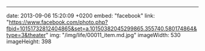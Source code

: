 ---
date: 2013-09-06 15:20:09 +0200
embed: "facebook"
link: "https://www.facebook.com/photo.php?fbid=10151732812404865&set=a.10150382045299865.355740.580174864&type=3&theater"
img: "/img/life/00011_item.md.jpg"
imageWidth: 530
imageHeight: 398
